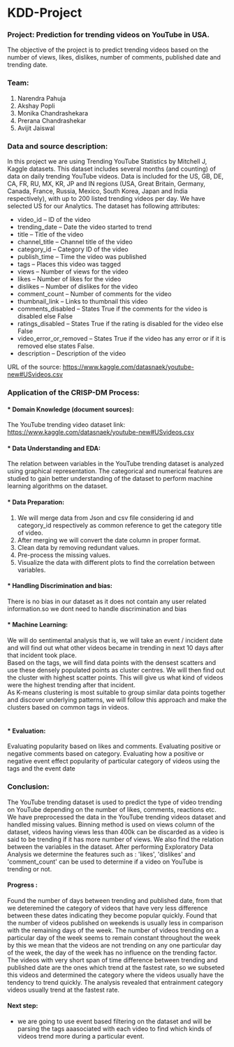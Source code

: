 # KDD-Project

### Project: Prediction for trending videos on YouTube in USA.
The objective of the project is to predict trending videos based on the number of views, likes, dislikes, number of comments, published date and trending date. 

### Team:
1. Narendra Pahuja
2. Akshay Popli
3. Monika Chandrashekara
4. Prerana Chandrashekar
5. Avijit Jaiswal

### Data and source description:
In this project we are using Trending YouTube Statistics by Mitchell J, Kaggle datasets. 
This dataset includes several months (and counting) of data on daily trending YouTube videos. Data is included for the US, GB, DE, CA, FR, RU, MX, KR, JP and IN regions (USA, Great Britain, Germany, Canada, France, Russia, Mexico, South Korea, Japan and India respectively), with up to 200 listed trending videos per day. We have selected US for our Analytics.
The dataset has following attributes:
* video_id – ID of the video
* trending_date – Date the video started to trend
* title – Title of the video 
* channel_title – Channel title of the video
* category_id – Category ID of the video 
* publish_time – Time the video was published
* tags – Places this video was tagged
* views – Number of views for the video
* likes – Number of likes for the video
* dislikes – Number of dislikes for the video
* comment_count – Number of comments for the video
* thumbnail_link – Links to thumbnail this video
* comments_disabled – States True if the comments for the video is disabled else False
* ratings_disabled – States True if the rating is disabled for the video else False
* video_error_or_removed – States True if the video has any error or if it is removed else states False.
* description – Description of the video

URL of the source: https://www.kaggle.com/datasnaek/youtube-new#USvideos.csv

### Application of the CRISP-DM Process: 

#### * Domain Knowledge (document sources):
The YouTube trending video dataset link: https://www.kaggle.com/datasnaek/youtube-new#USvideos.csv

#### * Data Understanding and EDA:
The relation between variables in the YouTube trending dataset is analyzed using graphical representation. The categorical and numerical features are studied to gain better understanding of the dataset to perform machine learning algorithms on the dataset.

#### * Data Preparation:
1. We will merge data from Json and csv file considering id and category_id respectively as common reference to get the category title of video.
2. After merging we will convert the date column in proper format.
3. Clean data by removing redundant values.
4. Pre-process the missing values.
5. Visualize the data with different plots to find the correlation between variables.

#### * Handling Discrimination and bias:
There is no bias in our dataset as it does not contain any user related information.so we dont need to handle discrimination and bias

#### * Machine Learning:

We will do sentimental analysis that is, we will take an event / incident date and will find out what other videos became in trending in next 10 days after that incident took place. <br>Based on the tags, we will find data points with the densest scatters and use these densely populated points as cluster centres. We will then find out the cluster with highest scatter points. This will give us what kind of videos were the highest trending after that incident. <br>As K-means clustering is most suitable to group similar data points together and discover underlying patterns, we will follow this approach and make the clusters based on common tags in videos. <br><br> 

#### * Evaluation:
Evaluating popularity based on likes and comments.
Evaluating positive or negative comments based on category. 
Evaluating how a positive or negative event effect popularity of particular category of videos using the tags and the event date  

### Conclusion:
The YouTube trending dataset is used to predict the type of video trending on YouTube depending on the number of likes, comments, reactions etc. 
We have preprocessed the data in the YouTube trending videos dataset and handled missing values. Binning method is used on views column of the dataset, videos having views less than 400k can be discarded as a video is said to be trending if it has more number of views. We also find the relation between the variables in the dataset. After performing Exploratory Data Analysis we determine the features such as : 'likes', 'dislikes' and 'comment_count' can be used to determine if a video on YouTube is trending or not.

 #### Progress :
Found the number of days between trending and published date, from that we deteremined the category of videos that have very less difference between these dates indicating they become popular quickly.
Found that the number of videos published on weekends is usually less in comparison with the remaining days of the week.
The number of videos trending on a particular day of the week seems to remain constant throughout the week by this we mean that  the videos are not trending on any  one particular day of the week, the day of the week has no influence on the trending factor.
The videos with very short span of time difference between trending and published date are the ones which trend at the fastest rate, so we subseted this videos and determined the category where the videos usually have the tendency to trend quickly. The analysis revealed that entrainment category videos usually trend at the fastest rate. 

#### Next step:
* we are going to use event based filtering on the dataset and will be parsing the tags aaasociated with each video to find which kinds of videos trend more during a particular event.
